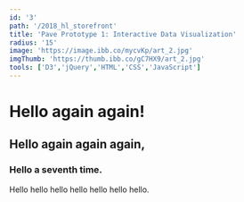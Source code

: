 ```yaml
---
id: '3'
path: '/2018_hl_storefront'
title: 'Pave Prototype 1: Interactive Data Visualization'
radius: '15'
image: 'https://image.ibb.co/mycvKp/art_2.jpg'
imgThumb: 'https://thumb.ibb.co/gC7HX9/art_2.jpg'
tools: ['D3','jQuery','HTML','CSS','JavaScript']
---
```


# Hello again again!

## Hello again again again,

### Hello a seventh time.

Hello hello hello hello hello hello hello.
